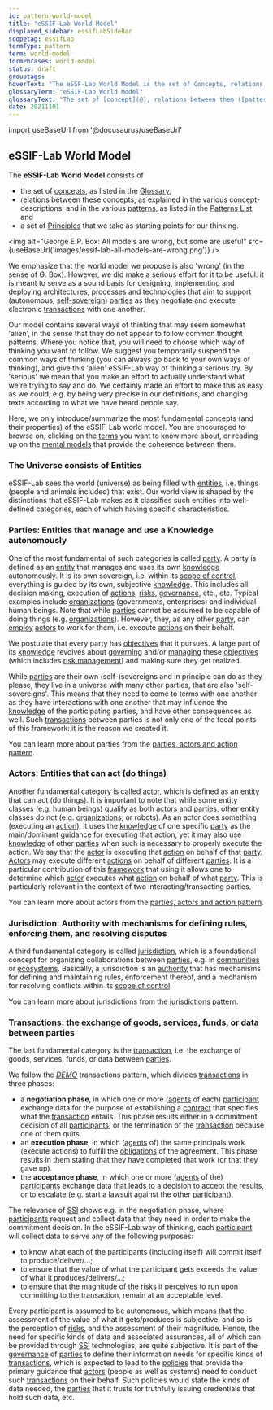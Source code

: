 ```yaml
---
id: pattern-world-model
title: "eSSIF-Lab World Model"
displayed_sidebar: essifLabSideBar
scopetag: essifLab
termType: pattern
term: world-model
formPhrases: world-model
status: draft
grouptags:
hoverText: "The eSSF-Lab World Model is the set of Concepts, relations between them (Patterns), and principles (that are the starting point for eSSIF-Lab's thinking)."
glossaryTerm: "eSSIF-Lab World Model"
glossaryText: "The set of [concept](@), relations between them ([pattern](@)), and [Principles](essifLab-principles) (that are the starting point for eSSIF-Lab's thinking)."
date: 20211101
---
```


import useBaseUrl from '@docusaurus/useBaseUrl'

## eSSIF-Lab World Model

The **eSSIF-Lab World Model** consists of
- the set of [concepts](@), as listed in the [Glossary](../essifLab-Glossary),
- relations between these concepts, as explained in the various concept-descriptions, and in the various [patterns](@), as listed in the [Patterns List](../essifLab-pattern-list), and
- a set of [Principles](../essifLab-principles) that we take as starting points for our thinking.

<img
  alt="George E.P. Box: All models are wrong, but some are useful"
  src={useBaseUrl('images/essif-lab-all-models-are-wrong.png')}
/>

We emphasize that the world model we propose is also 'wrong' (in the sense of G. Box). However, we did make a serious effort for it to be useful: it is meant to serve as a sound basis for designing, implementing and deploying architectures, processes and technologies that aim to support (autonomous, [self-sovereign](self-sovereignty@)) [parties](@) as they negotiate and execute electronic [transactions](@) with one another.

Our model contains several ways of thinking that may seem somewhat 'alien', in the sense that they do not appear to follow common thought patterns. Where you notice that, you will need to choose which way of thinking you want to follow. We suggest you temporarily suspend the common ways of thinking (you can always go back to your own ways of thinking), and give this 'alien' eSSIF-Lab way of thinking a serious try. By 'serious' we mean that you make an effort to actually understand what we're trying to say and do. We certainly made an effort to make this as easy as we could, e.g. by being very precise in our definitions, and changing texts according to what we have heard people say.

Here, we only introduce/summarize the most fundamental concepts (and their properties) of the eSSIF-Lab world model. You are encouraged to browse on, clicking on the [terms](@) you want to know more about, or reading up on the [mental models](pattern@) that provide the coherence between them.

### The Universe consists of Entities

eSSIF-Lab sees the world (universe) as being filled with [entities](@), i.e. things (people and animals included) that exist. Our world view is shaped by the distinctions that eSSIF-Lab makes as it classifies such entities into well-defined categories, each of which having specific characteristics.

### Parties: Entities that manage and use a Knowledge autonomously

One of the most fundamental of such categories is called [party](@). A party is defined as an [entity](@) that manages and uses its own [knowledge](@) autonomously. It is its own sovereign, i.e. within its [scope of control](@), everything is guided by its own, subjective [knowledge](@). This includes all decision making, execution of [actions](@), [risks](@), [governance](@), etc., etc. Typical examples include [organizations](@) (governments, enterprises) and individual human beings. Note that while [parties](@) cannot be assumed to be capable of doing things (e.g. [organizations](@)). However, they, as any other [party](@), can [employ](employer@) [actors](@) to work for them, i.e. execute [actions](@) on their behalf.

We postulate that every party has [objectives](@) that it pursues. A large part of its [knowledge](@) revolves about [governing](governance@) and/or [managing](management@) these [objectives](@) (which includes [risk management](@)) and making sure they get realized.

While [parties](@) are their own (self-)sovereigns and in principle can do as they please, they live in a universe with many other parties, that are also 'self-sovereigns'. This means that they need to come to terms with one another as they have interactions with one another that may influence the [knowledge](@) of the participating parties, and have other consequences as well. Such [transactions](@) between parties is not only one of the focal points of this framework: it is the reason we created it.

You can learn more about parties from the [parties, actors and action pattern](pattern-party-actor-action@).


### Actors: Entities that can act (do things)

Another fundamental category is called [actor](@), which is defined as an [entity](@) that can act (do things). It is important to note that while some entity classes (e.g. human beings) qualify as both [actors](@) and [parties](@), other entity classes do not (e.g. [organizations](@), or robots). As an actor does something (executing an [action](@)), it uses the [knowledge](@) of one specific [party](@) as the main/dominant guidance for executing that action, yet it may also use [knowledge](@) of other [parties](@) when such is necessary to properly execute the action. We say that the [actor](@) is executing that [action](@) on behalf of that [party](@). [Actors](@) may execute different [actions](@) on behalf of different [parties](@). It is a particular contribution of this [framework](@) that using it allows one to determine which [actor](@) executes what [action](@) on behalf of what [party](@). This is particularly relevant in the context of two interacting/transacting parties.

You can learn more about actors from the [parties, actors and action pattern](pattern-party-actor-action@).

### Jurisdiction: Authority with mechanisms for defining rules, enforcing them, and resolving disputes

A third fundamental category is called [jurisdiction](@), which is a foundational concept for organizing collaborations between [parties](@), e.g. in [communities](@) or [ecosystems](@). Basically, a jurisdiction is an [authority](@) that has mechanisms for defining and maintaining rules, enforcement thereof, and a mechanism for resolving conflicts within its [scope of control](@).

You can learn more about jurisdictions from the [jurisdictions pattern](pattern-jurisdiction@).

### Transactions: the exchange of goods, services, funds, or data between parties

The last fundamental category is the [transaction](@), i.e. the exchange of goods, services, funds, or data between [parties](@).

We follow the [*DEMO*](https://en.wikipedia.org/wiki/Design_%26_Engineering_Methodology_for_Organizations) transactions pattern, which divides [transactions](@) in three phases:
- a **negotiation phase**, in which one or more ([agents](@) of each) [participant](@) exchange data for the purpose of establishing a [contract](transaction-agreement@) that specifies what the [transaction](@) entails. This phase results either in a commitment decision of all [participants](@), or the termination of the [transaction](@) because one of them quits.
- an **execution phase**, in which ([agents](@) of) the same principals work (execute actions) to fulfill the [obligations](@) of the agreement. This phase results in them stating that they have completed that work (or that they gave up).
- the **acceptance phase**, in which one or more ([agents](@) of the) [participants](@) exchange data that leads to a decision to accept the results, or to escalate (e.g. start a lawsuit against the other [participant](@)).

The relevance of [SSI](self-sovereign-identity@) shows e.g. in the negotiation phase, where [participants](@) request and collect data that they need in order to make the commitment decision. In the eSSIF-Lab way of thinking, each [participant](@) will collect data to serve any of the following purposes:
- to know what each of the participants (including itself) will commit itself to produce/deliver/...;
- to ensure that the value of what the participant gets exceeds the value of what it produces/delivers/...;
- to ensure that the magnitude of the [risks](@) it perceives to run upon committing to the transaction, remain at an acceptable level.

Every participant is assumed to be autonomous, which means that the assessment of the value of what it gets/produces is subjective, and so is the perception of [risks](@), and the assessment of their magnitude. Hence, the need for specific kinds of data and associated assurances, all of which can be provided through [SSI](self-sovereign-identity@) technologies, are quite subjective. It is part of the [governance](@) of [parties](@) to define their information needs for specific kinds of [transactions](@), which is expected to lead to the [policies](@) that provide the primary guidance that [actors](@) (people as well as systems) need to conduct such [transactions](@) on their behalf. Such policies would state the kinds of data needed, the [parties](@) that it trusts for truthfully issuing credentials that hold such data, etc.
